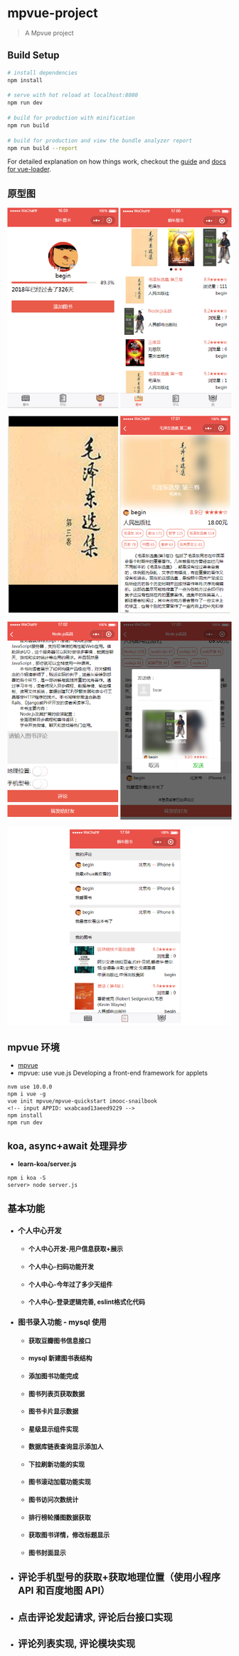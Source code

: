 

# mpvue-project

> A Mpvue project

## Build Setup

``` bash
# install dependencies
npm install

# serve with hot reload at localhost:8080
npm run dev

# build for production with minification
npm run build

# build for production and view the bundle analyzer report
npm run build --report
```

For detailed explanation on how things work, checkout the [guide](http://vuejs-templates.github.io/webpack/) and [docs for vue-loader](http://vuejs.github.io/vue-loader).

## 原型图

![](/img/1.png)

![](/img/2.png)

![](/img/3.png)

![](/img/4.png)

## mpvue 环境

- [mpvue](https://github.com/Meituan-Dianping/mpvue)
- mpvue: use vue.js Developing a front-end framework for applets

```
nvm use 10.0.0
npm i vue -g
vue init mpvue/mpvue-quickstart imooc-snailbook
<!-- input APPID: wxabcaad13aeed9229 -->
npm install
npm run dev
```



## koa, async+await 处理异步

- **learn-koa/server.js**

```
npm i koa -S
server> node server.js
```

## 基本功能

- ### 个人中心开发

  - #### 个人中心开发-用户信息获取+展示

  - #### 个人中心-扫码功能开发

  - #### 个人中心-今年过了多少天组件

  - #### 个人中心-登录逻辑完善, eslint格式化代码

- ### 图书录入功能 - mysql 使用

  - #### 获取豆瓣图书信息接口

  - #### mysql 新建图书表结构

  - #### 添加图书功能完成

  - #### 图书列表页获取数据

  - #### 图书卡片显示数据

  - #### 星级显示组件实现

  - #### 数据库链表查询显示添加人

  - #### 下拉刷新功能的实现

  - #### 图书滚动加载功能实现

  - #### 图书访问次数统计

  - #### 排行榜轮播图数据获取

  - #### 获取图书详情，修改标题显示

  - #### 图书封面显示

- ## 评论手机型号的获取+获取地理位置（使用小程序 API 和百度地图 API）

- ## 点击评论发起请求, 评论后台接口实现

- ## 评论列表实现, 评论模块实现